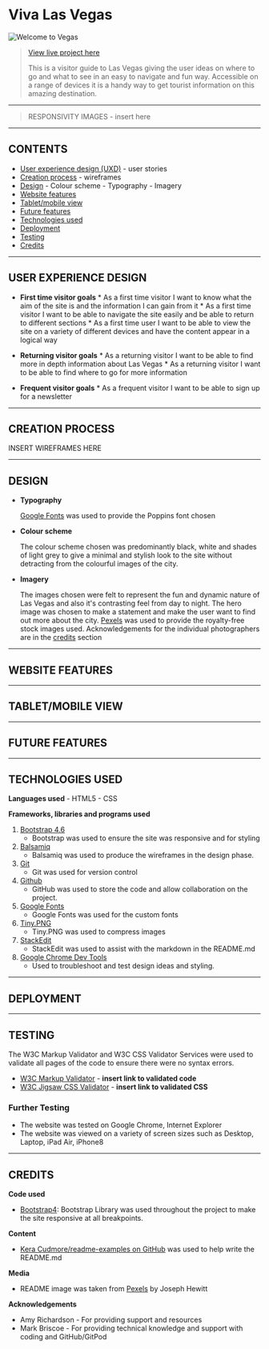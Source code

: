 


> 
> 

# Viva Las Vegas

![Welcome to Vegas](https://www.pexels.com/photo/welcome-to-fabulous-las-vegas-nevada-signage-8295800/)


> [View live project here]()
> 
> This is a visitor guide to Las Vegas giving the user ideas on where to go and what to see in an easy to navigate and fun way. Accessible on a range of devices it is a handy way to get tourist information on this amazing destination.
---
> RESPONSIVITY IMAGES - insert here
>
---

## CONTENTS

 - [User experience design (UXD)](#user-experience-design)
		 - user stories
 - [Creation process](#creation-process)
		 - wireframes
 - [Design](#design)
		 - Colour scheme
		 - Typography
		 - Imagery
 - [Website features](#website-features)
 - [Tablet/mobile view](#tablet/mobile-view)
 - [Future features](#future-features)
 - [Technologies used](#technologies-used)
 - [Deployment](#deployment)
 - [Testing](#testing)
 - [Credits](#credits)
 ---
 ## USER EXPERIENCE DESIGN
 
 - **First time visitor goals**
		 * As a first time visitor I want to know what the aim of the site is and the information I can gain from it
		 * As a first time visitor I want to be able to navigate the site easily and be able to return to different sections
		 * As a first time user I want to be able to view the site on a variety of different devices and have the content appear in a logical way
		 
- **Returning visitor goals**
		* As a returning visitor I want to be able to find more in depth information about Las Vegas
		* As a returning visitor I want to be able to find where to go for more information

- **Frequent visitor goals**
		* As a frequent visitor I want to be able to sign up for a newsletter
---

## CREATION PROCESS
INSERT WIREFRAMES HERE


---

## DESIGN
  - **Typography**
    
    [Google Fonts](https://fonts.google.com/) was used to provide the Poppins font chosen
  - **Colour scheme**
    
    The colour scheme chosen was predominantly black, white and shades of light grey to give a minimal and stylish look to the site without detracting from the colourful images of the city.
  - **Imagery**
    
    The images chosen were felt to represent the fun and dynamic nature of Las Vegas and also it's contrasting feel from day to night.
    The hero image was chosen to make a statement and make the user want to find out more about the city.
    [Pexels](https://www.pexels.com/) was used to provide the royalty-free stock images used. Acknowledgements for the individual photographers are in the [credits](#credits) section


 ---

## WEBSITE FEATURES



 ---

## TABLET/MOBILE VIEW



 ---

## FUTURE FEATURES



 ---

## TECHNOLOGIES USED
  **Languages used**
    - HTML5
    - CSS

  **Frameworks, libraries and programs used**

   
  1. [Bootstrap 4.6](https://getbootstrap.com/docs/4.6/getting-started/introduction/)
        - Bootstrap was used to ensure the site was responsive and for styling
  2. [Balsamiq](https://balsamiq.com/wireframes/)   
        - Balsamiq was used to produce the wireframes in the design phase.
  3. [Git](https://git-scm.com/)
        - Git was used for version control
  4. [Github](https://github.com/)
        - GitHub was used to store the code and allow collaboration on the project.
  5. [Google Fonts](https://fonts.google.com/)
        - Google Fonts was used for the custom fonts
  6. [Tiny.PNG](https://tinypng.com/)
        - Tiny.PNG was used to compress images
  7. [StackEdit](https://stackedit.io/)
        - StackEdit was used to assist with the markdown in the README.md
  8. [Google Chrome Dev Tools](https://developer.chrome.com/docs/devtools)
        - Used to troubleshoot and test design ideas and styling.                         


 ---

## DEPLOYMENT


 ---

## TESTING
  The W3C Markup Validator and W3C CSS Validator Services were used to validate all pages of the code to ensure there were no syntax errors.
    
  - [W3C Markup Validator](https://validator.w3.org/) - **insert link to validated code**
  - [W3C Jigsaw CSS Validator](https://jigsaw.w3.org/css-validator/) - **insert link to validated CSS**

### Further Testing
  - The website was tested on Google Chrome, Internet Explorer
  - The website was viewed on a variety of screen sizes such as Desktop, Laptop, iPad Air, iPhone8   


 ---

## CREDITS
 **Code used**
  - [Bootstrap4](https://getbootstrap.com/docs/4.6/getting-started/introduction/): Bootstrap Library was used throughout the project to make the site responsive at all breakpoints.

**Content**
  - [Kera Cudmore/readme-examples on GitHub](https://github.com/kera-cudmore/readme-examples)
   was used to help write the README.md

**Media**
  - README image was taken from [Pexels](https://www.pexels.com/) by Joseph Hewitt

**Acknowledgements**
  - Amy Richardson - For providing support and resources 
  - Mark Briscoe - For providing technical knowledge and support with coding and GitHub/GitPod



